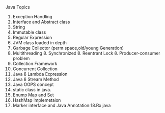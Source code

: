 Java Topics

1. Exception Handling
2. Interface and Abstract class
3. String 
4. Immutable class
5. Regular Expression
6. JVM class loaded in depth
7. Garbage Collector (perm space,old/young Generation)
8. Multithreading
    8. Synchronized
    8. Reentrant Lock
    8. Producer-consumer problem
9. Collection Framework
10. Concurrent Collection
11. Java 8 Lambda Expression
12. Java 8 Stream Method
13. Java OOPS concept
14. static class in java. 
15. Enump Map and Set
16. HashMap Implemetaion
17. Marker interface and Java Annotation
18.Rx java
